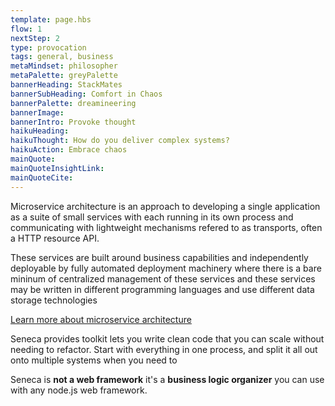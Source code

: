 ```yaml
---
template: page.hbs
flow: 1
nextStep: 2
type: provocation
tags: general, business
metaMindset: philosopher
metaPalette: greyPalette
bannerHeading: StackMates
bannerSubHeading: Comfort in Chaos
bannerPalette: dreamineering
bannerImage:
bannerIntro: Provoke thought
haikuHeading:
haikuThought: How do you deliver complex systems?
haikuAction: Embrace chaos
mainQuote:
mainQuoteInsightLink:
mainQuoteCite:
---
```



Microservice architecture is an approach to developing a single application as a suite of small services with each running in its own process and communicating with lightweight mechanisms refered to as transports, often a HTTP resource API.

These services are built around business capabilities and independently deployable by fully automated deployment machinery where there is a bare mininum of centralized management of these services and these services may be written in different programming languages and use different data storage technologies

[Learn more about microservice architecture](./unknown/resources-for-learning-about-microservice-architecture)

Seneca provides toolkit lets you write clean code that you can scale without needing to refactor. Start with everything in one process, and split it all out onto multiple systems when you need to

Seneca is **not a web framework** it's a **business logic organizer** you can use with any node.js web framework.

